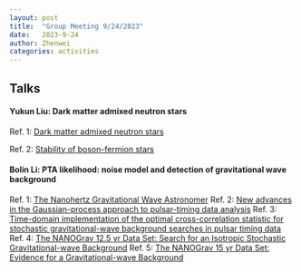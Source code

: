 ```yaml
---
layout: post
title:  "Group Meeting 9/24/2023"
date:   2023-9-24
author: Zhenwei
categories: activities
---
```



## Talks


####  Yukun Liu: Dark matter admixed neutron stars

Ref. 1: [Dark matter admixed neutron stars](https://arxiv.org/abs/2102.08257)

Ref. 2: [Stability of boson-fermion stars](https://www.sciencedirect.com/science/article/abs/pii/0370269390907899)


#### Bolin Li: PTA likelihood: noise model and detection of gravitational wave background

Ref. 1: [The Nanohertz Gravitational Wave Astronomer](https://arxiv.org/abs/2105.13270)
Ref. 2: [New advances in the Gaussian-process approach to pulsar-timing data analysis](https://journals.aps.org/prd/abstract/10.1103/PhysRevD.90.104012)
Ref. 3: [Time-domain implementation of the optimal cross-correlation statistic for stochastic gravitational-wave background searches in pulsar timing data](https://journals.aps.org/prd/abstract/10.1103/PhysRevD.91.044048)
Ref. 4: [The NANOGrav 12.5 yr Data Set: Search for an Isotropic Stochastic Gravitational-wave Background](https://iopscience.iop.org/article/10.3847/2041-8213/abd401)
Ref. 5: [The NANOGrav 15 yr Data Set: Evidence for a Gravitational-wave Background](https://iopscience.iop.org/article/10.3847/2041-8213/acdac6)

